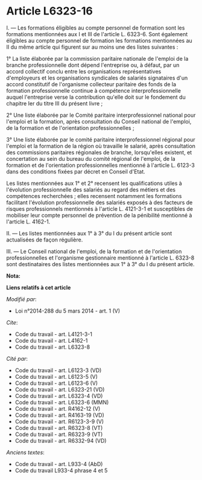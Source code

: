 # Article L6323-16

I. ― Les formations éligibles au compte personnel de formation sont les formations mentionnées aux I et III de l'article L.
6323-6. Sont également éligibles au compte personnel de formation les formations mentionnées au II du même article qui
figurent sur au moins une des listes suivantes : 

1° La liste élaborée par la commission paritaire nationale de l'emploi de la branche professionnelle dont dépend l'entreprise
ou, à défaut, par un accord collectif conclu entre les organisations représentatives d'employeurs et les organisations
syndicales de salariés signataires d'un accord constitutif de l'organisme collecteur paritaire des fonds de la formation
professionnelle continue à compétence interprofessionnelle auquel l'entreprise verse la contribution qu'elle doit sur le
fondement du chapitre Ier du titre III du présent livre ; 

2° Une liste élaborée par le Comité paritaire interprofessionnel national pour l'emploi et la formation, après consultation
du Conseil national de l'emploi, de la formation et de l'orientation professionnelles ; 

3° Une liste élaborée par le comité paritaire interprofessionnel régional pour l'emploi et la formation de la région où
travaille le salarié, après consultation des commissions paritaires régionales de branche, lorsqu'elles existent, et
concertation au sein du bureau du comité régional de l'emploi, de la formation et de l'orientation professionnelles mentionné
à l'article L. 6123-3 dans des conditions fixées par décret en Conseil d'Etat. 

Les listes mentionnées aux 1° et 2° recensent les qualifications utiles à l'évolution professionnelle des salariés au regard
des métiers et des compétences recherchées ; elles recensent notamment les formations facilitant l'évolution professionnelle
des salariés exposés à des facteurs de risques professionnels mentionnés à l'article L. 4121-3-1 et susceptibles de mobiliser
leur compte personnel de prévention de la pénibilité mentionné à l'article L. 4162-1. 

II. ― Les listes mentionnées aux 1° à 3° du I du présent article sont actualisées de façon régulière. 

III. ― Le Conseil national de l'emploi, de la formation et de l'orientation professionnelles et l'organisme gestionnaire
mentionné à l'article L. 6323-8 sont destinataires des listes mentionnées aux 1° à 3° du I du présent article.

**Nota:**



**Liens relatifs à cet article**

_Modifié par_:

  - Loi n°2014-288 du 5 mars 2014 - art. 1 (V)

_Cite_:

  - Code du travail - art. L4121-3-1
  - Code du travail - art. L4162-1
  - Code du travail - art. L6323-8

_Cité par_:

  - Code du travail - art. L6123-3 (VD)
  - Code du travail - art. L6123-5 (V)
  - Code du travail - art. L6123-6 (V)
  - Code du travail - art. L6323-21 (VD)
  - Code du travail - art. L6323-4 (VD)
  - Code du travail - art. L6323-6 (MMN)
  - Code du travail - art. R4162-12 (V)
  - Code du travail - art. R4163-19 (VD)
  - Code du travail - art. R6123-3-9 (V)
  - Code du travail - art. R6323-8 (VT)
  - Code du travail - art. R6323-9 (VT)
  - Code du travail - art. R6332-94 (VD)

_Anciens textes_:

  - Code du travail - art. L933-4 (AbD)
  - Code du travail L933-4 phrase 4 et 5
